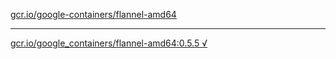 [gcr.io/google-containers/flannel-amd64](https://hub.docker.com/r/anjia0532/flannel-amd64/tags/) 

----
[gcr.io/google_containers/flannel-amd64:0.5.5 √](https://hub.docker.com/r/anjia0532/flannel-amd64/tags/)

